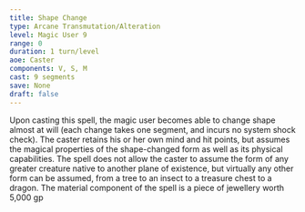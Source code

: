 ```yaml
---
title: Shape Change
type: Arcane Transmutation/Alteration
level: Magic User 9
range: 0
duration: 1 turn/level
aoe: Caster
components: V, S, M
cast: 9 segments
save: None
draft: false
---
```


Upon casting this spell, the magic user becomes able to change shape almost at will (each change takes one segment, and incurs no system shock check). The caster retains his or her own mind and hit points, but assumes the magical properties of the shape-changed form as well as its physical capabilities. The spell does not allow the caster to assume the form of any greater creature native to another plane of existence, but virtually any other form can be assumed, from a tree to an insect to a treasure chest to a dragon. The material component of the spell is a piece of jewellery worth 5,000 gp
